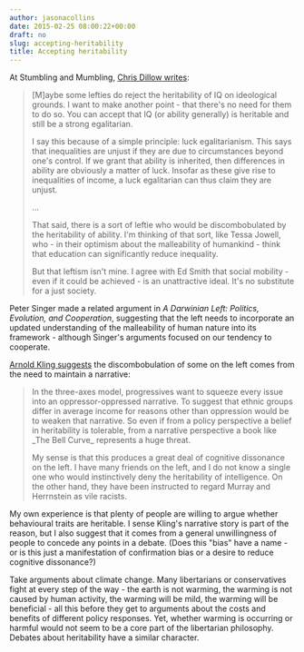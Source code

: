 ```yaml
---
author: jasonacollins
date: 2015-02-25 08:00:22+00:00
draft: no
slug: accepting-heritability
title: Accepting heritability
---
```


At Stumbling and Mumbling, [Chris Dillow writes](http://stumblingandmumbling.typepad.com/stumbling_and_mumbling/2015/02/heritability-the-left.html):


<blockquote>[M]aybe some lefties do reject the heritability of IQ on ideological grounds. I want to make another point - that there's no need for them to do so. You can accept that IQ (or ability generally) is heritable and still be a strong egalitarian.

I say this because of a simple principle: luck egalitarianism. This says that inequalities are unjust if they are due to circumstances beyond one's control. If we grant that ability is inherited, then differences in ability are obviously a matter of luck. Insofar as these give rise to inequalities of income, a luck egalitarian can thus claim they are unjust.

...

That said, there is a sort of leftie who would be discombobulated by the heritability of ability. I'm thinking of that sort, like Tessa Jowell, who - in their optimism about the malleability of humankind - think that education can significantly reduce inequality.

But that leftism isn't mine. I agree with Ed Smith that social mobility - even if it could be achieved - is an unattractive ideal. It's no substitute for a just society.</blockquote>


Peter Singer made a related argument in *A Darwinian Left: Politics, Evolution, and Cooperation*, suggesting that the left needs to incorporate an updated understanding of the malleability of human nature into its framework - although Singer's arguments focused on our tendency to cooperate.

[Arnold Kling suggests](http://www.arnoldkling.com/blog/heritability-left-and-right/) the discombobulation of some on the left comes from the need to maintain a narrative:


<blockquote>In the three-axes model, progressives want to squeeze every issue into an oppressor-oppressed narrative. To suggest that ethnic groups differ in average income for reasons other than oppression would be to weaken that narrative. So even if from a policy perspective a belief in heritability is tolerable, from a narrative perspective a book like _The Bell Curve_ represents a huge threat.

My sense is that this produces a great deal of cognitive dissonance on the left. I have many friends on the left, and I do not know a single one who would instinctively deny the heritability of intelligence. On the other hand, they have been instructed to regard Murray and Herrnstein as vile racists.</blockquote>


My own experience is that plenty of people are willing to argue whether behavioural traits are heritable. I sense Kling's narrative story is part of the reason, but I also suggest that it comes from a general unwillingness of people to concede any points in a debate. (Does this "bias" have a name - or is this just a manifestation of confirmation bias or a desire to reduce cognitive dissonance?)

Take arguments about climate change. Many libertarians or conservatives fight at every step of the way - the earth is not warming, the warming is not caused by human activity, the warming will be mild, the warming will be beneficial - all this before they get to arguments about the costs and benefits of different policy responses. Yet, whether warming is occurring or harmful would not seem to be a core part of the libertarian philosophy. Debates about heritability have a similar character.
